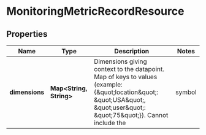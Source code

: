 
# MonitoringMetricRecordResource

## Properties
Name | Type | Description | Notes
------------ | ------------- | ------------- | -------------
**dimensions** | **Map&lt;String, String&gt;** | Dimensions giving context to the datapoint. Map of keys to values (example: {\&quot;location\&quot;: \&quot;USA\&quot;, \&quot;user\&quot;: \&quot;75\&quot;}). Cannot include the | symbol |  [optional]



